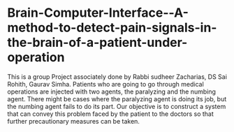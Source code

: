 # Brain-Computer-Interface--A-method-to-detect-pain-signals-in-the-brain-of-a-patient-under-operation
This is a group Project associately done by Rabbi sudheer Zacharias, DS Sai Rohith, Gaurav Simha.
Patients who are going to go through medical operations are injected with two agents, the paralyzing and the numbing agent. There might be cases where the paralyzing agent is doing its job, but the numbing agent fails to do its part.
Our objective is to construct a system that can convey this problem faced by the patient to the doctors so that further precautionary measures can be taken.


